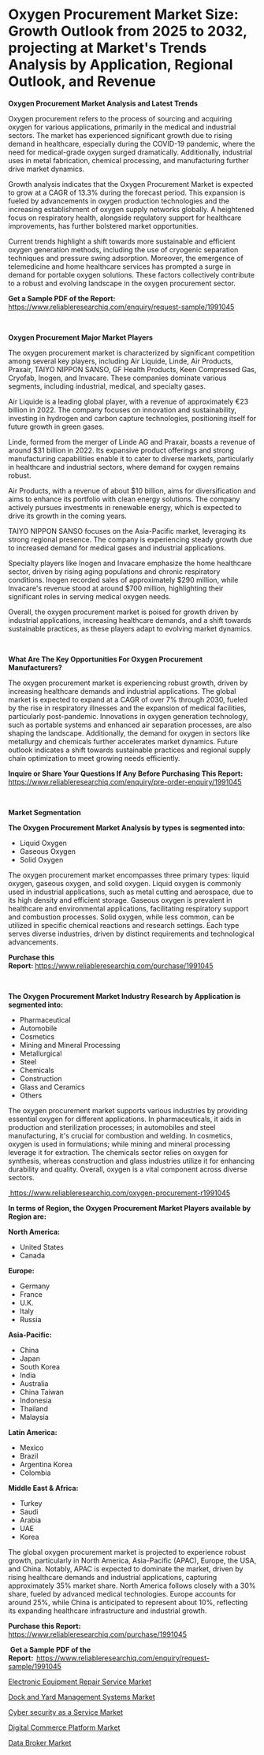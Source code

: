 <p><h1>Oxygen Procurement Market Size: Growth Outlook from 2025 to 2032, projecting at Market's Trends Analysis by Application, Regional Outlook, and Revenue</h1></p><p><strong>Oxygen Procurement Market Analysis and Latest Trends</strong></p>
<p><p>Oxygen procurement refers to the process of sourcing and acquiring oxygen for various applications, primarily in the medical and industrial sectors. The market has experienced significant growth due to rising demand in healthcare, especially during the COVID-19 pandemic, where the need for medical-grade oxygen surged dramatically. Additionally, industrial uses in metal fabrication, chemical processing, and manufacturing further drive market dynamics.</p><p>Growth analysis indicates that the Oxygen Procurement Market is expected to grow at a CAGR of 13.3% during the forecast period. This expansion is fueled by advancements in oxygen production technologies and the increasing establishment of oxygen supply networks globally. A heightened focus on respiratory health, alongside regulatory support for healthcare improvements, has further bolstered market opportunities.</p><p>Current trends highlight a shift towards more sustainable and efficient oxygen generation methods, including the use of cryogenic separation techniques and pressure swing adsorption. Moreover, the emergence of telemedicine and home healthcare services has prompted a surge in demand for portable oxygen solutions. These factors collectively contribute to a robust and evolving landscape in the oxygen procurement sector.</p></p>
<p><strong>Get a Sample PDF of the Report:&nbsp;</strong> <a href="https://www.reliableresearchiq.com/enquiry/request-sample/1991045?utm_campaign=1140&utm_medium=2&utm_source=Github&utm_content=ia&utm_term=09032025&utm_id=oxygen-procurement">https://www.reliableresearchiq.com/enquiry/request-sample/1991045</a></p>
<p>&nbsp;</p>
<p><strong>Oxygen Procurement Major Market Players</strong></p>
<p><p>The oxygen procurement market is characterized by significant competition among several key players, including Air Liquide, Linde, Air Products, Praxair, TAIYO NIPPON SANSO, GF Health Products, Keen Compressed Gas, Cryofab, Inogen, and Invacare. These companies dominate various segments, including industrial, medical, and specialty gases.</p><p>Air Liquide is a leading global player, with a revenue of approximately €23 billion in 2022. The company focuses on innovation and sustainability, investing in hydrogen and carbon capture technologies, positioning itself for future growth in green gases. </p><p>Linde, formed from the merger of Linde AG and Praxair, boasts a revenue of around $31 billion in 2022. Its expansive product offerings and strong manufacturing capabilities enable it to cater to diverse markets, particularly in healthcare and industrial sectors, where demand for oxygen remains robust.</p><p>Air Products, with a revenue of about $10 billion, aims for diversification and aims to enhance its portfolio with clean energy solutions. The company actively pursues investments in renewable energy, which is expected to drive its growth in the coming years.</p><p>TAIYO NIPPON SANSO focuses on the Asia-Pacific market, leveraging its strong regional presence. The company is experiencing steady growth due to increased demand for medical gases and industrial applications.</p><p>Specialty players like Inogen and Invacare emphasize the home healthcare sector, driven by rising aging populations and chronic respiratory conditions. Inogen recorded sales of approximately $290 million, while Invacare's revenue stood at around $700 million, highlighting their significant roles in serving medical oxygen needs.</p><p>Overall, the oxygen procurement market is poised for growth driven by industrial applications, increasing healthcare demands, and a shift towards sustainable practices, as these players adapt to evolving market dynamics.</p></p>
<p>&nbsp;</p>
<p><strong>What Are The Key Opportunities For Oxygen Procurement Manufacturers?</strong></p>
<p><p>The oxygen procurement market is experiencing robust growth, driven by increasing healthcare demands and industrial applications. The global market is expected to expand at a CAGR of over 7% through 2030, fueled by the rise in respiratory illnesses and the expansion of medical facilities, particularly post-pandemic. Innovations in oxygen generation technology, such as portable systems and enhanced air separation processes, are also shaping the landscape. Additionally, the demand for oxygen in sectors like metallurgy and chemicals further accelerates market dynamics. Future outlook indicates a shift towards sustainable practices and regional supply chain optimization to meet growing needs efficiently.</p></p>
<p><strong>Inquire or Share Your Questions If Any Before Purchasing This Report:</strong> <a href="https://www.reliableresearchiq.com/enquiry/pre-order-enquiry/1991045?utm_campaign=1140&utm_medium=2&utm_source=Github&utm_content=ia&utm_term=09032025&utm_id=oxygen-procurement">https://www.reliableresearchiq.com/enquiry/pre-order-enquiry/1991045</a></p>
<p>&nbsp;</p>
<p><strong>Market Segmentation</strong></p>
<p><strong>The Oxygen Procurement Market Analysis by types is segmented into:</strong></p>
<p><ul><li>Liquid Oxygen</li><li>Gaseous Oxygen</li><li>Solid Oxygen</li></ul></p>
<p><p>The oxygen procurement market encompasses three primary types: liquid oxygen, gaseous oxygen, and solid oxygen. Liquid oxygen is commonly used in industrial applications, such as metal cutting and aerospace, due to its high density and efficient storage. Gaseous oxygen is prevalent in healthcare and environmental applications, facilitating respiratory support and combustion processes. Solid oxygen, while less common, can be utilized in specific chemical reactions and research settings. Each type serves diverse industries, driven by distinct requirements and technological advancements.</p></p>
<p><strong>Purchase this Report:&nbsp;</strong><a href="https://www.reliableresearchiq.com/purchase/1991045?utm_campaign=1140&utm_medium=2&utm_source=Github&utm_content=ia&utm_term=09032025&utm_id=oxygen-procurement">https://www.reliableresearchiq.com/purchase/1991045</a></p>
<p>&nbsp;</p>
<p><strong>The Oxygen Procurement Market Industry Research by Application is segmented into:</strong></p>
<p><ul><li>Pharmaceutical</li><li>Automobile</li><li>Cosmetics</li><li>Mining and Mineral Processing</li><li>Metallurgical</li><li>Steel</li><li>Chemicals</li><li>Construction</li><li>Glass and Ceramics</li><li>Others</li></ul></p>
<p><p>The oxygen procurement market supports various industries by providing essential oxygen for different applications. In pharmaceuticals, it aids in production and sterilization processes; in automobiles and steel manufacturing, it's crucial for combustion and welding. In cosmetics, oxygen is used in formulations; while mining and mineral processing leverage it for extraction. The chemicals sector relies on oxygen for synthesis, whereas construction and glass industries utilize it for enhancing durability and quality. Overall, oxygen is a vital component across diverse sectors.</p></p>
<p><a href="https://www.reliableresearchiq.com/oxygen-procurement-r1991045?utm_campaign=1140&utm_medium=2&utm_source=Github&utm_content=ia&utm_term=09032025&utm_id=oxygen-procurement">&nbsp;https://www.reliableresearchiq.com/oxygen-procurement-r1991045</a></p>
<p><strong>In terms of Region, the Oxygen Procurement Market Players available by Region are:</strong></p>
<p>
    <p> <strong> North America: </strong>
        <ul>
            <li>United States</li>
            <li>Canada</li>
        </ul>
        </p> 
    <p> <strong> Europe: </strong>
        <ul>
            <li>Germany</li>
            <li>France</li>
            <li>U.K.</li>
            <li>Italy</li>
            <li>Russia</li>
        </ul>
        </p> 
    <p> <strong> Asia-Pacific: </strong>
        <ul>
            <li>China</li>
            <li>Japan</li>
            <li>South Korea</li>
            <li>India</li>
            <li>Australia</li>
            <li>China Taiwan</li>
            <li>Indonesia</li>
            <li>Thailand</li>
            <li>Malaysia</li>
        </ul>
        </p> 
    <p> <strong> Latin America: </strong>
        <ul>
            <li>Mexico</li>
            <li>Brazil</li>
            <li>Argentina Korea</li>
            <li>Colombia</li>
        </ul>
        </p> 
    <p> <strong> Middle East & Africa: </strong>
        <ul>
            <li>Turkey</li>
            <li>Saudi</li>
            <li>Arabia</li>
            <li>UAE</li>
            <li>Korea</li>
        </ul>
    </p>
    </p>
<p><p>The global oxygen procurement market is projected to experience robust growth, particularly in North America, Asia-Pacific (APAC), Europe, the USA, and China. Notably, APAC is expected to dominate the market, driven by rising healthcare demands and industrial applications, capturing approximately 35% market share. North America follows closely with a 30% share, fueled by advanced medical technologies. Europe accounts for around 25%, while China is anticipated to represent about 10%, reflecting its expanding healthcare infrastructure and industrial growth.</p></p>
<p><strong>Purchase this Report: </strong><a href="https://www.reliableresearchiq.com/purchase/1991045?utm_campaign=1140&utm_medium=2&utm_source=Github&utm_content=ia&utm_term=09032025&utm_id=oxygen-procurement">https://www.reliableresearchiq.com/purchase/1991045</a></p>
<p>&nbsp;<strong>Get a Sample PDF of the Report:&nbsp;&nbsp;</strong><a href="https://www.reliableresearchiq.com/enquiry/request-sample/1991045?utm_campaign=1140&utm_medium=2&utm_source=Github&utm_content=ia&utm_term=09032025&utm_id=oxygen-procurement">https://www.reliableresearchiq.com/enquiry/request-sample/1991045</a></p>
<p><strong></strong></p>
<p><p><a href="https://github.com/thapabylers2/Market-Research-Report-List-1/blob/main/electronic-equipment-repair-service-market.md?utm_campaign=1140&utm_medium=2&utm_source=Github&utm_content=ia&utm_term=09032025&utm_id=oxygen-procurement">Electronic Equipment Repair Service Market</a></p><p><a href="https://github.com/ryantindyaiz/Market-Research-Report-List-1/blob/main/dock-and-yard-management-systems-market.md?utm_campaign=1140&utm_medium=2&utm_source=Github&utm_content=ia&utm_term=09032025&utm_id=oxygen-procurement">Dock and Yard Management Systems Market</a></p><p><a href="https://github.com/alefermeivys/Market-Research-Report-List-1/blob/main/cyber-security-as-a-service-market.md?utm_campaign=1140&utm_medium=2&utm_source=Github&utm_content=ia&utm_term=09032025&utm_id=oxygen-procurement">Cyber security as a Service Market</a></p><p><a href="https://github.com/spehnluenaru/Market-Research-Report-List-1/blob/main/digital-commerce-platform-market.md?utm_campaign=1140&utm_medium=2&utm_source=Github&utm_content=ia&utm_term=09032025&utm_id=oxygen-procurement">Digital Commerce Platform Market</a></p><p><a href="https://github.com/kluviabolofo/Market-Research-Report-List-1/blob/main/data-broker-market.md?utm_campaign=1140&utm_medium=2&utm_source=Github&utm_content=ia&utm_term=09032025&utm_id=oxygen-procurement">Data Broker Market</a></p></p>